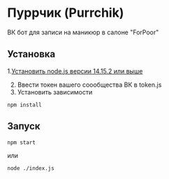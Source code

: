 # Пуррчик (Purrchik)

ВК бот для записи на маникюр в салоне "ForPoor"

## Установка
1.[Установить node.js версии 14.15.2 или выше](https://nodejs.org/en/ "node.js")

2. Ввести токен вашего соообщества ВК в token.js
3. Установить зависимости
```
npm install
```

## Запуск
```
npm start
```
или
```
node ./index.js
```
